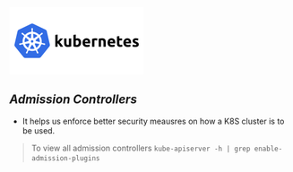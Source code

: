 ![K8S](/images/kubernetes-ar21.svg)

## _Admission Controllers_

* It helps us enforce better security meausres on how a K8S cluster is to be used.

> To view all admission controllers 
`kube-apiserver -h | grep enable-admission-plugins`

